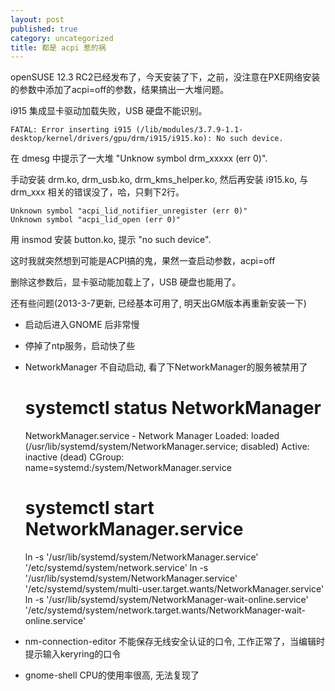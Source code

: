 ```yaml
---
layout: post
published: true
category: uncategorized
title: 都是 acpi 惹的祸
---
```

openSUSE 12.3 RC2已经发布了，今天安装了下，之前，没注意在PXE网络安装的参数中添加了acpi=off的参数，结果搞出一大堆问题。

i915 集成显卡驱动加载失败，USB 硬盘不能识别。

	FATAL: Error inserting i915 (/lib/modules/3.7.9-1.1-desktop/kernel/drivers/gpu/drm/i915/i915.ko): No such device.

在 dmesg 中提示了一大堆 "Unknow symbol drm_xxxxx (err 0)".

手动安装 drm.ko, drm_usb.ko, drm_kms_helper.ko, 然后再安装 i915.ko, 与drm_xxx 相关的错误没了，哈，只剩下2行。


	Unknown symbol "acpi_lid_notifier_unregister (err 0)"
	Unknown symbol "acpi_lid_open (err 0)"

用 insmod 安装 button.ko, 提示 "no such device".

这时我就突然想到可能是ACPI搞的鬼，果然一查启动参数，acpi=off

删除这参数后，显卡驱动能加载上了，USB 硬盘也能用了。

还有些问题(2013-3-7更新, 已经基本可用了, 明天出GM版本再重新安装一下)

* 启动后进入GNOME 后非常慢
 * 停掉了ntp服务，启动快了些
* NetworkManager 不自动启动, 看了下NetworkManager的服务被禁用了

	# systemctl status NetworkManager
	NetworkManager.service - Network Manager
	  Loaded: loaded (/usr/lib/systemd/system/NetworkManager.service; disabled)
	  Active: inactive (dead)
	  CGroup: name=systemd:/system/NetworkManager.service

	# systemctl start NetworkManager.service
	ln -s '/usr/lib/systemd/system/NetworkManager.service' '/etc/systemd/system/network.service'
	ln -s '/usr/lib/systemd/system/NetworkManager.service' '/etc/systemd/system/multi-user.target.wants/NetworkManager.service'
	ln -s '/usr/lib/systemd/system/NetworkManager-wait-online.service' '/etc/systemd/system/network.target.wants/NetworkManager-wait-online.service'

* nm-connection-editor 不能保存无线安全认证的口令, 工作正常了，当编辑时提示输入keryring的口令
* gnome-shell CPU的使用率很高, 无法复现了
